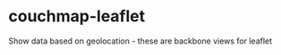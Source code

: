 couchmap-leaflet
================

Show data based on geolocation - these are backbone views for leaflet

